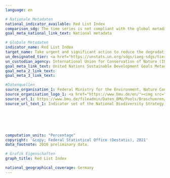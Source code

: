 ```yaml
---
language: en

# Nationale Metadaten
national_indicator_available: Red List Index
comparison_sdg: The time series is not compliant with the global metadata.
goal_meta_national_link_text: National metadata

# Globale Metadaten
indicator_name: Red List Index
target_name: Take urgent and significant action to reduce the degradation of natural habitats, halt the loss of biodiversity and, by 2020, protect and prevent the extinction of threatened species
un_designated_tier: <a href="https://unstats.un.org/sdgs/iaeg-sdgs/tier-classification/" title="Click here for more information on the UN tier classification.">Tier I</a>
un_custodian_agency: International Union for Conservation of Nature (IUCN)
goal_meta_link_text: United Nations Sustainable Development Goals Metadata
goal_meta_2_link_text: 
goal_meta_3_link_text: 

#Datenquellen
source_organisation_1: Federal Ministry for the Environment, Nature Conservation and Nuclear Safety
source_organisation_logo_1: <a href="https://www.bmu.de/en/"><img src="https://g205sdgs.github.io/sdg-indicators/public/OrgImgEn/bmu.png" alt="Logo bmu" style="height:60px; width:148px" /></a>
source_url_1: https://www.bmu.de/fileadmin/Daten_BMU/Pools/Broschueren/indikatorenbericht_biologische_vielfalt_2014_en_bf.pdf
source_url_text_1: Indicator set of the National Biodiversity Strategy






computation_units: "Percentage"
copyright: '&copy; Federal Statistical Office (Destatis), 2021'
data_footnote: 2016 preliminary data.

# Grafik Eigenschaften
graph_title: Red List Index

national_geographical_coverage: Germany
---
```


<span></span>